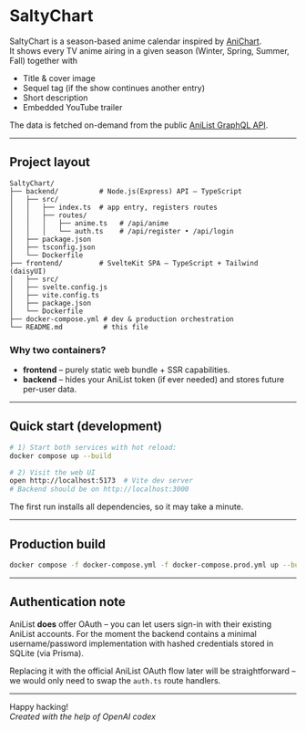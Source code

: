 # SaltyChart

SaltyChart is a season-based anime calendar inspired by [AniChart](https://anichart.net/).  
It shows every TV anime airing in a given season (Winter, Spring, Summer, Fall) together with

* Title & cover image
* Sequel tag (if the show continues another entry)
* Short description
* Embedded YouTube trailer

The data is fetched on-demand from the public [AniList GraphQL API](https://docs.anilist.co/).

---

## Project layout

```
SaltyChart/
├── backend/          # Node.js(Express) API – TypeScript
│   ├── src/
│   │   ├── index.ts  # app entry, registers routes
│   │   ├── routes/
│   │   │   ├── anime.ts   # /api/anime
│   │   │   └── auth.ts    # /api/register • /api/login
│   ├── package.json
│   ├── tsconfig.json
│   └── Dockerfile
├── frontend/         # SvelteKit SPA – TypeScript + Tailwind (daisyUI)
│   ├── src/
│   ├── svelte.config.js
│   ├── vite.config.ts
│   ├── package.json
│   └── Dockerfile
├── docker-compose.yml # dev & production orchestration
└── README.md          # this file
```

### Why two containers?

* **frontend** – purely static web bundle + SSR capabilities.
* **backend** – hides your AniList token (if ever needed) and stores future per-user data.

---

## Quick start (development)

```bash
# 1) Start both services with hot reload:
docker compose up --build

# 2) Visit the web UI
open http://localhost:5173  # Vite dev server
# Backend should be on http://localhost:3000
```

The first run installs all dependencies, so it may take a minute.

---

## Production build

```bash
docker compose -f docker-compose.yml -f docker-compose.prod.yml up --build -d
```

---

## Authentication note

AniList **does** offer OAuth – you can let users sign-in with their existing AniList
accounts.  For the moment the backend contains a minimal username/password
implementation with hashed credentials stored in SQLite (via Prisma).

Replacing it with the official AniList OAuth flow later will be straightforward – we would
only need to swap the `auth.ts` route handlers.

---

Happy hacking!  
*Created with the help of OpenAI codex*
